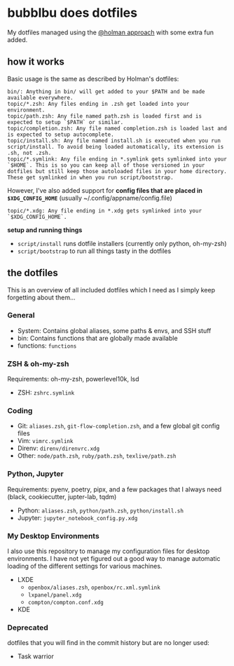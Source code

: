 # bubblbu does dotfiles

My dotfiles managed using the [@holman approach](https://github.com/holman/dotfiles) with some extra fun added.

## how it works

Basic usage is the same as described by Holman's dotfiles:

```
bin/: Anything in bin/ will get added to your $PATH and be made available everywhere.
topic/*.zsh: Any files ending in .zsh get loaded into your environment.
topic/path.zsh: Any file named path.zsh is loaded first and is expected to setup `$PATH` or similar.
topic/completion.zsh: Any file named completion.zsh is loaded last and is expected to setup autocomplete.
topic/install.sh: Any file named install.sh is executed when you run script/install. To avoid being loaded automatically, its extension is .sh, not .zsh.
topic/*.symlink: Any file ending in *.symlink gets symlinked into your `$HOME`. This is so you can keep all of those versioned in your dotfiles but still keep those autoloaded files in your home directory. These get symlinked in when you run script/bootstrap.
```

However, I've also added support for **config files that are placed in `$XDG_CONFIG_HOME`** (usually ~/.config/appname/config.file)

```
topic/*.xdg: Any file ending in *.xdg gets symlinked into your `$XDG_CONFIG_HOME`.
```

**setup and running things**

- `script/install` runs dotfile installers (currently only python, oh-my-zsh)
- `script/bootstrap` to run all things tasty in the dotfiles

## the dotfiles

This is an overview of all included dotfiles which I need as I simply keep forgetting about them... 

### General

- System: Contains global aliases, some paths & envs, and SSH stuff
- bin: Contains functions that are globally made available
- functions: `functions`

### ZSH & oh-my-zsh

Requirements: oh-my-zsh, powerlevel10k, lsd

- ZSH: `zshrc.symlink`

### Coding

- Git: `aliases.zsh`, `git-flow-completion.zsh`, and a few global git config files
- Vim: `vimrc.symlink`
- Direnv: `direnv/direnvrc.xdg`
- Other: `node/path.zsh`, `ruby/path.zsh`, `texlive/path.zsh`

### Python, Jupyter

Requirements: pyenv, poetry, pipx, and a few packages that I always need (black, cookiecutter, jupter-lab, tqdm)

- Python: `aliases.zsh`, `python/path.zsh`, `python/install.sh`
- Jupyter: `jupyter_notebook_config.py.xdg`

### My Desktop Environments

I also use this repository to manage my configuration files for desktop environments. I have not yet figured out a good way to manage automatic loading of the different settings for various machines.

- LXDE
  - `openbox/aliases.zsh`, `openbox/rc.xml.symlink`
  - `lxpanel/panel.xdg` 
  - `compton/compton.conf.xdg`
- KDE

### Deprecated

dotfiles that you will find in the commit history but are no longer used:

- Task warrior
